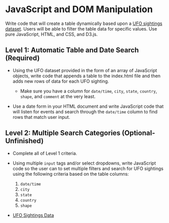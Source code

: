 # JavaScript and DOM Manipulation


Write code that will create a table dynamically based upon a [UFO sightings dataset](/static/js/data.js). Users will be able to filter the table data for specific values. Use pure JavaScript, HTML, and CSS, and D3.js.


## Level 1: Automatic Table and Date Search (Required)

* Using the UFO dataset provided in the form of an array of JavaScript objects, write code that appends a table to the index.html file and then adds new rows of data for each UFO sighting.

  * Make sure you have a column for `date/time`, `city`, `state`, `country`, `shape`, and `comment` at the very least.

* Use a date form in your HTML document and write JavaScript code that will listen for events and search through the `date/time` column to find rows that match user input.

## Level 2: Multiple Search Categories (Optional-Unfinished)

* Complete all of Level 1 criteria.

* Using multiple `input` tags and/or select dropdowns, write JavaScript code so the user can to set multiple filters and search for UFO sightings using the following criteria based on the table columns:

  1. `date/time`
  2. `city`
  3. `state`
  4. `country`
  5. `shape`


* [UFO Sightings Data](/static/js/data.js)

